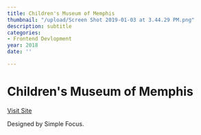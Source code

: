 ```yaml
---
title: Children's Museum of Memphis
thumbnail: "/upload/Screen Shot 2019-01-03 at 3.44.29 PM.png"
description: subtitle
categories:
- Frontend Devlopment
year: 2018
date: ''

---
```

# Children's Museum of Memphis

[Visit Site](https://cmom.com)

Designed by Simple Focus.